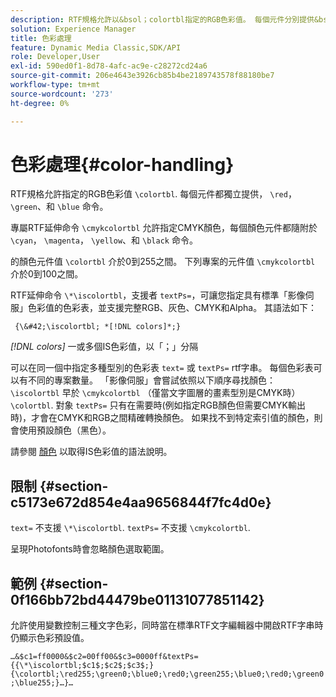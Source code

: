 ```yaml
---
description: RTF規格允許以&bsol；colortbl指定的RGB色彩值。 每個元件分別提供&bsol；red、&bsol；green和&bsol；blue指令。
solution: Experience Manager
title: 色彩處理
feature: Dynamic Media Classic,SDK/API
role: Developer,User
exl-id: 590ed0f1-8d78-4afc-ac9e-c28272cd24a6
source-git-commit: 206e4643e3926cb85b4be2189743578f88180be7
workflow-type: tm+mt
source-wordcount: '273'
ht-degree: 0%

---
```


# 色彩處理{#color-handling}

RTF規格允許指定的RGB色彩值 `\colortbl`. 每個元件都獨立提供， `\red`， `\green`、和 `\blue` 命令。

專屬RTF延伸命令 `\cmykcolortbl` 允許指定CMYK顏色，每個顏色元件都隨附於 `\cyan`， `\magenta`， `\yellow`、和 `\black` 命令。

的顏色元件值 `\colortbl` 介於0到255之間。 下列專案的元件值 `\cmykcolortbl` 介於0到100之間。

RTF延伸命令 `\*\iscolortbl`，支援者 `textPs=`，可讓您指定具有標準「影像伺服」色彩值的色彩表，並支援完整RGB、灰色、CMYK和Alpha。 其語法如下：

` {\&#42;\iscolortbl; *[!DNL colors]*;}`

*[!DNL colors]* 一或多個IS色彩值，以「；」分隔

可以在同一個中指定多種型別的色彩表 `text=` 或 `textPs=` rtf字串。 每個色彩表可以有不同的專案數量。 「影像伺服」會嘗試依照以下順序尋找顏色： `\iscolortbl` 早於 `\cmykcolortbl` （僅當文字圖層的畫素型別是CMYK時） `\colortbl`. 對象 `textPs=` 只有在需要時(例如指定RGB顏色但需要CMYK輸出時)，才會在CMYK和RGB之間精確轉換顏色。 如果找不到特定索引值的顏色，則會使用預設顏色（黑色）。

請參閱 [顏色](/help/aem-is-ir-api/is-api/http-ref/image-serving-api-ref/c-http-protocol-reference/c-data-types/r-is-http-color.md) 以取得IS色彩值的語法說明。

## 限制 {#section-c5173e672d854e4aa9656844f7fc4d0e}

`text=` 不支援 `\*\iscolortbl`. `textPs=` 不支援 `\cmykcolortbl`.

呈現Photofonts時會忽略顏色選取範圍。

## 範例 {#section-0f166bb72bd44479be01131077851142}

允許使用變數控制三種文字色彩，同時當在標準RTF文字編輯器中開啟RTF字串時仍顯示色彩預設值。

`…&$c1=ff0000&$c2=00ff00&$c3=0000ff&textPs={{\*\iscolortbl;$c1$;$c2$;$c3$;}{\colortbl;\red255;\green0;\blue0;\red0;\green255;\blue0;\red0;\green0;\blue255;}…}…`
